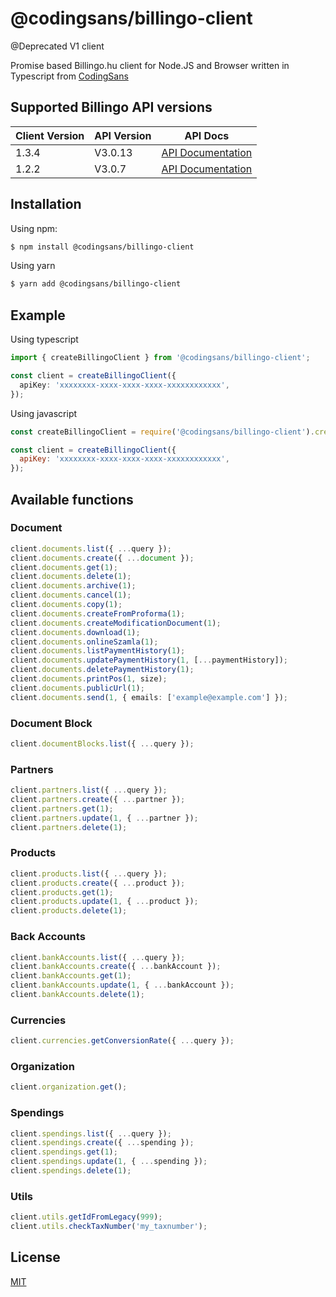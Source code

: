 # @codingsans/billingo-client

@Deprecated V1 client

Promise based Billingo.hu client for Node.JS and Browser written in Typescript from [CodingSans](https://codingsans.com)

## Supported Billingo API versions

| Client Version | API Version | API Docs                                                                      |
| -------------- | ----------- | ----------------------------------------------------------------------------- |
| 1.3.4          | V3.0.13     | [API Documentation](https://app.swaggerhub.com/apis/Billingo/Billingo/3.0.13) |
| 1.2.2          | V3.0.7      | [API Documentation](https://app.swaggerhub.com/apis/Billingo/Billingo/3.0.7)  |

## Installation

Using npm:

```bash
$ npm install @codingsans/billingo-client
```

Using yarn

```bash
$ yarn add @codingsans/billingo-client
```

## Example

Using typescript

```ts
import { createBillingoClient } from '@codingsans/billingo-client';

const client = createBillingoClient({
  apiKey: 'xxxxxxxx-xxxx-xxxx-xxxx-xxxxxxxxxxxx',
});
```

Using javascript

```js
const createBillingoClient = require('@codingsans/billingo-client').createBillingoClient;

const client = createBillingoClient({
  apiKey: 'xxxxxxxx-xxxx-xxxx-xxxx-xxxxxxxxxxxx',
});
```

## Available functions

### Document

```ts
client.documents.list({ ...query });
client.documents.create({ ...document });
client.documents.get(1);
client.documents.delete(1);
client.documents.archive(1);
client.documents.cancel(1);
client.documents.copy(1);
client.documents.createFromProforma(1);
client.documents.createModificationDocument(1);
client.documents.download(1);
client.documents.onlineSzamla(1);
client.documents.listPaymentHistory(1);
client.documents.updatePaymentHistory(1, [...paymentHistory]);
client.documents.deletePaymentHistory(1);
client.documents.printPos(1, size);
client.documents.publicUrl(1);
client.documents.send(1, { emails: ['example@example.com'] });
```

### Document Block

```ts
client.documentBlocks.list({ ...query });
```

### Partners

```ts
client.partners.list({ ...query });
client.partners.create({ ...partner });
client.partners.get(1);
client.partners.update(1, { ...partner });
client.partners.delete(1);
```

### Products

```ts
client.products.list({ ...query });
client.products.create({ ...product });
client.products.get(1);
client.products.update(1, { ...product });
client.products.delete(1);
```

### Back Accounts

```ts
client.bankAccounts.list({ ...query });
client.bankAccounts.create({ ...bankAccount });
client.bankAccounts.get(1);
client.bankAccounts.update(1, { ...bankAccount });
client.bankAccounts.delete(1);
```

### Currencies

```ts
client.currencies.getConversionRate({ ...query });
```

### Organization

```ts
client.organization.get();
```

### Spendings

```ts
client.spendings.list({ ...query });
client.spendings.create({ ...spending });
client.spendings.get(1);
client.spendings.update(1, { ...spending });
client.spendings.delete(1);
```

### Utils

```ts
client.utils.getIdFromLegacy(999);
client.utils.checkTaxNumber('my_taxnumber');
```

## License

[MIT](LICENSE)
